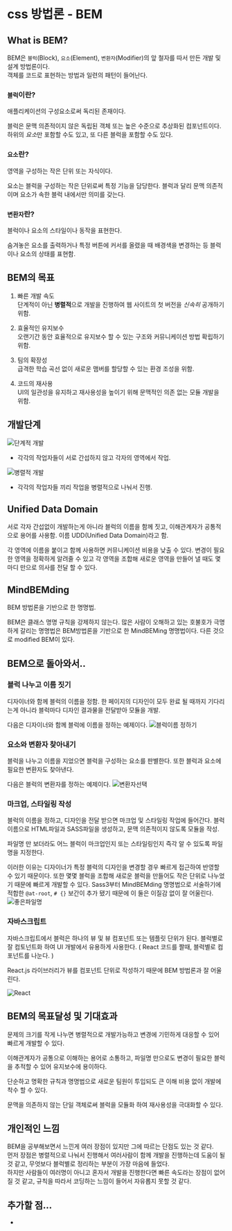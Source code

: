 # css 방법론 - BEM

## What is BEM?
BEM은 `블럭`(Block), `요소`(Element), `변환자`(Modifier)의 앞 철자를 따서 만든 개발 및 설계 방법론이다.  
객체를 코드로 표현하는 방법과 일련의 패턴이 들어난다.

### `블럭`이란? 
애플리케이션의 구성요소로써 독리된 존재이다.  

블럭은 문맥 의존적이지 않은 독립된 객체 또는 높은 수준으로 추상화된 컴포넌트이다. 하위의 *요소*만 포함할 수도 있고, 또 다른 블럭을 포함할 수도 있다.

### `요소`란?
영역을 구성하는 작은 단위 또는 자식이다.

요소는 블럭을 구성하는 작은 단위로써 특정 기능을 담당한다. 블럭과 달리 문맥 의존적이며 요소가 속한 블럭 내에서만 의미를 갖는다.

### `변환자`란?
블럭이나 요소의 스타일이나 동작을 표현한다.

숨겨놓은 요소를 출력하거나 특정 버튼에 커서를 올렸을 때 배경색을 변경하는 등 블럭이나 요소의 상태를 표현함.

## BEM의 목표
1. 빠른 개발 속도  
단계적이 아닌 **병렬적**으로 개발을 진행하여 웹 사이트의 첫 버전을 *신속히* 공개하기 위함.

2. 효율적인 유지보수  
오랜기간 동안 효율적으로 유지보수 할 수 있는 구조와 커뮤니케이션 방법 확립하기 위함.

3. 팀의 확장성  
급격한 학습 곡선 없이 새로운 맴버를 할당할 수 있는 환경 조성을 위함.

4. 코드의 재사용  
UI의 일관성을 유지하고 재사용성을 높이기 위해 문맥적인 의존 없는 모듈 개발을 위함.

## 개발단계
![단계적 개발](./img/StepwiseDevelopment.PNG)  
- 각각의 작업자들이 서로 간섭하지 않고 각자의 영역에서 작업.  

![병렬적 개발](./img/ParallelDevelopment.PNG)  
- 각각의 작업자들 끼리 작업을 병렬적으로 나눠서 진행.

## Unified Data Domain
서로 각자 간섭없이 개발하는게 아니라 블럭의 이름을 함께 짓고, 이해관계자가 공통적으로 용어를 사용함. 이름 UDD(Unified Data Domain)라고 함.  

각 영역에 이름을 붙이고 함께 사용하면 커뮤니케이션 비용을 낮출 수 있다. 변경이 필요한 영역을 정확하게 알려줄 수 있고 각 영역을 조합해 새로운 영역을 만들어 낼 때도 몇 마디 만으로 의사를 전달 할 수 있다.

## MindBEMding
BEM 방법론을 기반으로 한 명명법.

BEM은 클래스 명명 규칙을 강제하지 않는다. 많은 사람이 오해하고 있는 호불호가 극명하게 갈리는 명명법은 BEM방법론을 기반으로 한 MindBEMing 명명법이다. 다른 것으로 modified BEM이 있다.

## BEM으로 돌아와서..

### 블럭 나누고 이름 짓기
디자이너와 함께 블럭의 이름을 정함. 한 페이지의 디자인이 모두 완료 될 때까지 기다리는게 아니라 블럭마다 디자인 결과물을 전달받아 모듈을 개발.

다음은 디자이너와 함께 블럭에 이름을 정하는 예제이다.
![블럭이름 정하기](./img/blockElement.PNG)

### 요소와 변환자 찾아내기
블럭을 나누고 이름을 지었으면 블럭을 구성하는 요소를 판별한다. 또한 블럭과 요소에 필요한 변환자도 찾아낸다.

다음은 블럭의 변환자를 정하는 예제이다.
![변환자선택](./img/Modifier.PNG)


### 마크업, 스타일링 작성
블럭의 이름을 정하고, 디자인을 전달 받으면 마크업 및 스타일링 작업에 들어간다. 블럭 이름으로 HTML파일과 SASS파일을 생성하고, 문맥 의존적이지 않도록 모듈을 작성.

파일명 만 보더라도 어느 블럭이 마크업인지 또는 스타일링인지 즉각 알 수 있도록 파일명을 지정한다.  

이러한 이유는 디자이너가 특정 블럭의 디자인을 변경할 경우 빠르게 접근하여 반영할 수 있기 때문이다. 또한 몇몇 블럭을 조합해 새로운 블럭을 만들어도 작은 단위로 나누었기 때문에 빠르게 개발할 수 있다. Sass3부터 MindBEMding 명명법으로 서술하기에 적합한 `@at-root`, `# {}` 보간이 추가 됐기 때문에 이 둘은 이질감 없이 잘 어울린다.
![좋은파일명](./img/FileName.PNG)

### 자바스크립트
자바스크립트에서 블럭은 하나의 뷰 및 뷰 컴포넌트 또는 템플릿 단위가 된다. 블럭별로 잘 컴토넌트화 하여 UI 개발에서 유용하게 사용한다. ( React 코드를 짤때, 블럭별로 컴포넌트를 나눈다. )

React.js 라이브러리가 뷰를 컴포넌트 단위로 작성하기 때문에 BEM 방법론과 잘 어울린다.

![React](./img/React.PNG)

## BEM의 목표달성 및 기대효과
문제의 크기를 작게 나누면 병렬적으로 개발가능하고 변경에 기민하게 대응할 수 있어 빠르게 개발할 수 있다.

이해관계자가 공통으로 이해하는 용어로 소통하고, 파일명 만으로도 변경이 필요한 블럭을 추적할 수 있어 유지보수에 용이하다.

단순하고 명확한 규칙과 명명법으로 새로운 팀원이 투입되도 큰 이해 비용 없이 개발에 착수 할 수 있다.

문맥을 의존하지 않는 단일 객체로써 블럭을 모듈화 하여 재사용성을 극대화할 수 있다.

## 개인적인 느낌
BEM을 공부해보면서 느낀게 여러 장점이 있지만 그에 따르는 단점도 있는 것 같다.  
먼저 장점은 병렬적으로 나눠서 진행해서 여러사람이 함께 개발을 진행하는데 도움이 될 것 같고, 무엇보다 블럭별로 정리하는 부분이 가장 마음에 들었다.  
하지만 사람들이 여러명이 아니고 혼자서 개발을 진행한다면 빠른 속도라는 장점이 없어질 것 같고, 규칙을 따라서 코딩하는 느낌이 들어서 자유롭지 못할 것 같다.

## 추가할 점...
+